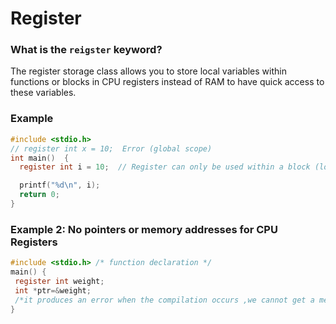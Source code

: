 # Register

### What is the `reigster` keyword?
The register storage class allows you to store local variables within
functions or blocks in CPU registers instead of RAM to have quick access to these variables.

### Example

```c
#include <stdio.h> 
// register int x = 10;  Error (global scope) 
int main()  { 
  register int i = 10;  // Register can only be used within a block (local),

  printf("%d\n", i); 
  return 0; 
} 
```


### Example 2: No pointers or memory addresses for CPU Registers

```c
#include <stdio.h> /* function declaration */
main() { 
 register int weight;
 int *ptr=&weight;
 /*it produces an error when the compilation occurs ,we cannot get a memory location when dealing with CPU register*/}
}
```